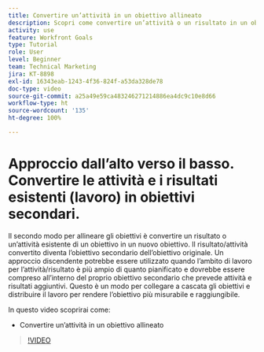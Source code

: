 ```yaml
---
title: Convertire un’attività in un obiettivo allineato
description: Scopri come convertire un’attività o un risultato in un obiettivo allineato in [!DNL Goals].
activity: use
feature: Workfront Goals
type: Tutorial
role: User
level: Beginner
team: Technical Marketing
jira: KT-8898
exl-id: 16343eab-1243-4f36-824f-a53da328de78
doc-type: video
source-git-commit: a25a49e59ca483246271214886ea4dc9c10e8d66
workflow-type: ht
source-wordcount: '135'
ht-degree: 100%

---
```


# Approccio dall’alto verso il basso. Convertire le attività e i risultati esistenti (lavoro) in obiettivi secondari.

Il secondo modo per allineare gli obiettivi è convertire un risultato o un’attività esistente di un obiettivo in un nuovo obiettivo. Il risultato/attività convertito diventa l’obiettivo secondario dell’obiettivo originale. Un approccio discendente potrebbe essere utilizzato quando l’ambito di lavoro per l’attività/risultato è più ampio di quanto pianificato e dovrebbe essere compreso all’interno del proprio obiettivo secondario che prevede attività e risultati aggiuntivi. Questo è un modo per collegare a cascata gli obiettivi e distribuire il lavoro per rendere l’obiettivo più misurabile e raggiungibile.

In questo video scoprirai come:

* Convertire un’attività in un obiettivo allineato

>[!VIDEO](https://video.tv.adobe.com/v/335192/?quality=12&learn=on)
